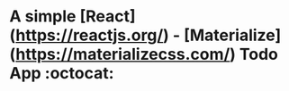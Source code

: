 # A simple [React] (https://reactjs.org/) - [Materialize] (https://materializecss.com/) Todo App :octocat:

